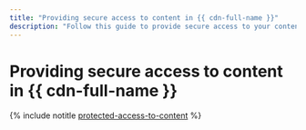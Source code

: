 ```yaml
---
title: "Providing secure access to content in {{ cdn-full-name }}"
description: "Follow this guide to provide secure access to your content by limiting the link lifetime and the IP address from which access is allowed."
---
```


# Providing secure access to content in {{ cdn-full-name }}

{% include notitle [protected-access-to-content](../../_tutorials/security/protected-access-to-content.md) %}